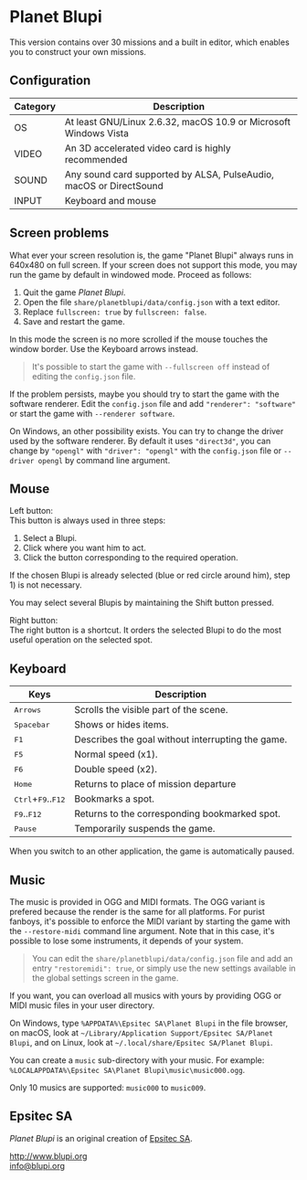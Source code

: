 
# Planet Blupi

This version contains over 30 missions and a built in editor, which enables you
to construct your own missions.

## Configuration

| Category | Description |
| -------- | ----------- |
| OS       | At least GNU/Linux 2.6.32, macOS 10.9 or Microsoft Windows Vista   |
| VIDEO    | An 3D accelerated video card is highly recommended                 |
| SOUND    | Any sound card supported by ALSA, PulseAudio, macOS or DirectSound |
| INPUT    | Keyboard and mouse                                                 |

## Screen problems

What ever your screen resolution is, the game "Planet Blupi" always runs in
640x480 on full screen. If your screen does not support this mode, you may run
the game by default in windowed mode. Proceed as follows:

1. Quit the game _Planet Blupi_.
2. Open the file `share/planetblupi/data/config.json` with a text editor.
3. Replace `fullscreen: true` by `fullscreen: false`.
4. Save and restart the game.

In this mode the screen is no more scrolled if the mouse touches the window
border. Use the Keyboard arrows instead.

> It's possible to start the game with `--fullscreen off` instead of editing
> the `config.json` file.

If the problem persists, maybe you should try to start the game with the software
renderer. Edit the `config.json` file and add `"renderer": "software"` or start
the game with `--renderer software`.

On Windows, an other possibility exists. You can try to change the driver used
by the software renderer. By default it uses `"direct3d"`, you can change by
`"opengl"` with `"driver": "opengl"` with the `config.json` file or
`--driver opengl` by command line argument.

## Mouse

Left button:  
This button is always used in three steps:

1. Select a Blupi.
2. Click where you want him to act.
3. Click the button corresponding to the required operation.

If the chosen Blupi is already selected (blue or red circle around him),
step 1) is not necessary.

You may select several Blupis by maintaining the Shift button pressed.

Right button:  
The right button is a shortcut. It orders the selected Blupi to do the most
useful operation on the selected spot.

## Keyboard

| Keys         | Description |
| ------------ | ----------- |
| <kbd>Arrows</kbd>                             | Scrolls the visible part of the scene.            |
| <kbd>Spacebar</kbd>                           | Shows or hides items.                             |
| <kbd>F1</kbd>                                 | Describes the goal without interrupting the game. |
| <kbd>F5</kbd>                                 | Normal speed (x1).                                |
| <kbd>F6</kbd>                                 | Double speed (x2).                                |
| <kbd>Home</kbd>                               | Returns to place of mission departure             |
| <kbd>Ctrl</kbd>+<kbd>F9</kbd>..<kbd>F12</kbd> | Bookmarks a spot.                                 |
| <kbd>F9</kbd>..<kbd>F12</kbd>                 | Returns to the corresponding bookmarked spot.     |
| <kbd>Pause</kbd>                              | Temporarily suspends the game.                    |

When you switch to an other application, the game is automatically paused.

## Music

The music is provided in OGG and MIDI formats. The OGG variant is prefered
because the render is the same for all platforms. For purist fanboys, it's
possible to enforce the MIDI variant by starting the game with the
`--restore-midi` command line argument. Note that in this case, it's possible
to lose some instruments, it depends of your system.

> You can edit the `share/planetblupi/data/config.json` file and add an entry
> `"restoremidi": true`, or simply use the new settings available in the global
> settings screen in the game.

If you want, you can overload all musics with yours by providing OGG or MIDI
music files in your user directory.

On Windows, type `%APPDATA%\Epsitec SA\Planet Blupi` in the file browser,
on macOS, look at `~/Library/Application Support/Epsitec SA/Planet Blupi`, and
on Linux, look at `~/.local/share/Epsitec SA/Planet Blupi`.

You can create a `music` sub-directory with your music. For example:  
`%LOCALAPPDATA%\Epsitec SA\Planet Blupi\music\music000.ogg`.

Only 10 musics are supported: `music000` to `music009`.

## Epsitec SA

_Planet Blupi_ is an original creation of [Epsitec SA][1].

http://www.blupi.org  
info@blupi.org

[1]: http://www.epsitec.ch

